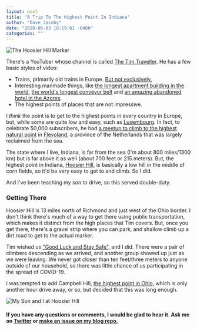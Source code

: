 ```yaml
---
layout: post
title: "A Trip To The Highest Point In Indiana"
author: "Dave Jacoby"
date: "2020-06-03 18:19:01 -0400"
categories: ""
---
```


![The Hoosier Hill Marker](https://jacoby.github.io/images/hoosier_hill_1.jpg)

There's a YouTuber whose channel is called [The Tim Traveller](https://www.youtube.com/channel/UC2LVhJH_9cT2XKp0VAfsKOQ). He has a few basic styles of video:

- Trains, primarily old trains in Europe. [But not exclusively.](https://www.youtube.com/watch?v=y8iCbjNGKlE)
- Interesting manmade things, like [the longest apartment building in the world](https://www.youtube.com/watch?v=vzGnyqpvwG8), [the world's longest conveyor belt](https://www.youtube.com/watch?v=67FzgaSWDDw) and [an amazing abandoned hotel in the Azores](https://www.youtube.com/watch?v=JdYwP--TNoU).
- The highest points of places that are not impressive.

I _think_ the point is to get to the highest points in every country in Europe, but, while some are quite low and easy, such as [Luxembourg](https://www.youtube.com/watch?v=8puG5Y1rlPM). In fact, to celebrate 50,000 subscribers, he had [a meetup to climb to the highest natural point](https://www.youtube.com/watch?v=ilQ3B7l0_jo) in [Flevoland](https://en.wikipedia.org/wiki/Flevoland), a province of the Netherlands that was largely reclaimed from the sea.

The state where I live, Indiana, is far from the sea (I'm about 800 miles/1300 km) but is far above it as well (about 700 feet or 215 meters). But, the highest point in Indiana, [Hoosier Hill](https://en.wikipedia.org/wiki/Hoosier_Hill), is basically a low hill in the middle of corn fields, so it'd be very easy to get to and climb. So I did.

And I've been teaching my son to drive, so this served double-duty.

### Getting There

Hoosier Hill is 13 miles north of Richmond and just west of the Ohio border. I don't think there's much of a way to get there using public transportation, which makes it distinct from the high places that Tim covers. But, once you get there, there's a gravel strip where you can park, and shallow climb up a dirt road to get to the actual marker.

Tim wished us ["Good Luck and Stay Safe"](https://twitter.com/TheTimTraveller/status/1266838789147811844), and I did. There were a pair of climbers descending as we arrived, and another group showed up just as we were leaving. We never got closer than ten feet/three meters to anyone outside of our household, so there was little chance of us participating in the spread of COVID-19.

I was tempted to add Campbell Hill, [the highest point in Ohio](<https://en.wikipedia.org/wiki/Campbell_Hill_(Ohio)>), which is only another hour drive away, or so, but decided that this was long enough.

![My Son and I at Hoosier Hill](https://jacoby.github.io/images/hoosier_hill_2.jpg)

#### If you have any questions or comments, I would be glad to hear it. Ask me on [Twitter](https://twitter.com/jacobydave) or [make an issue on my blog repo.](https://github.com/jacoby/jacoby.github.io)
